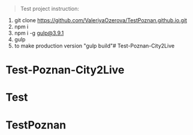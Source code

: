 >Test project instruction:

1. git clone https://github.com/ValeriyaOzerova/TestPoznan.github.io.git
2. npm i 
3. npm i -g gulp@3.9.1
4. gulp
5. to make production version "gulp build"# Test-Poznan-City2Live
# Test-Poznan-City2Live
# Test
# TestPoznan
